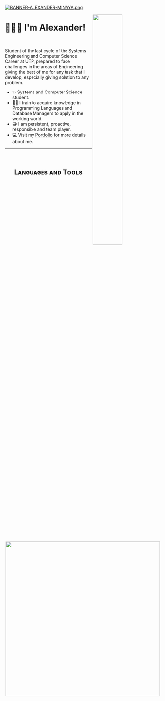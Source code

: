 <!--Banner-->
[![BANNER-ALEXANDER-MINAYA.png](https://i.postimg.cc/tCFHp2pW/BANNER-ALEXANDER-MINAYA.png)](https://postimg.cc/6y6PhV7p)

<!--Night Owl image-->
<div>
  <img align="right" width="43.7%" src="https://i.postimg.cc/QxSZFVKd/bg-github.png">
</div>

<!--Header Name-->
# 👨🏽‍💼 I'm Alexander! 
<br /> 

<!--Start Intro-->               
<p align="left">Student of the last cycle of the Systems Engineering and Computer Science Career at UTP, prepared to face challenges in the areas of Engineering giving the best of me for any task that I develop, especially giving solution to any problem. </p>

- ✨ Systems and Computer Science student.
- 👨‍💻 I train to acquire knowledge in Programming Languages and Database Managers to apply in the working world.
- 😀 I am persistent, proactive, responsible and team player.
- 💻 Visit my [Portfolio](https://github.com/alexanderminayarv) for more details about me.
<!--End Intro-->

---
<br />

<!--Languages and Tools Section-->       
<h2 align="center">Lᴀɴɢᴜᴀɢᴇs ᴀɴᴅ Tᴏᴏʟs</h2> 
<p align="center">
<img width="500px"  src="https://skillicons.dev/icons?i=cs,bootstrap,java,js,html,css,firebase,git,github,postman,php,jquery,mysql&perline=7"  />
</p>
<br />
